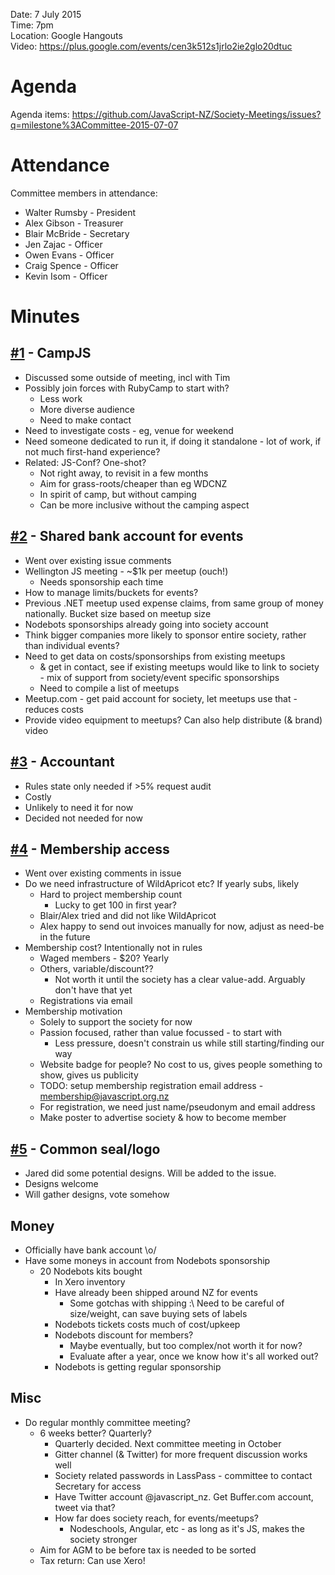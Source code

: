 Date: 7 July 2015   
Time: 7pm   
Location: Google Hangouts  
Video: https://plus.google.com/events/cen3k512s1jrlo2ie2glo20dtuc

# Agenda

Agenda items: https://github.com/JavaScript-NZ/Society-Meetings/issues?q=milestone%3ACommittee-2015-07-07

# Attendance
Committee members in attendance:
* Walter Rumsby - President
* Alex Gibson - Treasurer
* Blair McBride - Secretary
* Jen Zajac - Officer
* Owen Evans - Officer
* Craig Spence - Officer
* Kevin Isom - Officer


# Minutes

## [#1](https://github.com/JavaScript-NZ/Society-Meetings/issues/1) - CampJS
* Discussed some outside of meeting, incl with Tim
* Possibly join forces with RubyCamp to start with?
  * Less work
  * More diverse audience
  * Need to make contact
* Need to investigate costs - eg, venue for weekend
* Need someone dedicated to run it, if doing it standalone - lot of work, if not much first-hand experience?
* Related: JS-Conf? One-shot?
  * Not right away, to revisit in a few months
  * Aim for grass-roots/cheaper than eg WDCNZ
  * In spirit of camp, but without camping
  * Can be more inclusive without the camping aspect
	
## [#2](https://github.com/JavaScript-NZ/Society-Meetings/issues/2) - Shared bank account for events
* Went over existing issue comments
* Wellington JS meeting - ~$1k per meetup (ouch!)
  * Needs sponsorship each time
* How to manage limits/buckets for events?
* Previous .NET meetup used expense claims, from same group of money nationally. Bucket size based on meetup size
* Nodebots sponsorships already going into society account
* Think bigger companies more likely to sponsor entire society, rather than individual events?
* Need to get data on costs/sponsorships from existing meetups
  * & get in contact, see if existing meetups would like to link to society - mix of support from society/event specific sponsorships
  * Need to compile a list of meetups
* Meetup.com - get paid account for society, let meetups use that - reduces costs
* Provide video equipment to meetups? Can also help distribute (& brand) video

## [#3](https://github.com/JavaScript-NZ/Society-Meetings/issues/3) - Accountant
* Rules state only needed if >5% request audit
* Costly
* Unlikely to need it for now
* Decided not needed for now

## [#4](https://github.com/JavaScript-NZ/Society-Meetings/issues/4) - Membership access
* Went over existing comments in issue
* Do we need infrastructure of WildApricot etc? If yearly subs, likely 
  * Hard to project membership count
    * Lucky to get 100 in first year?
  * Blair/Alex tried and did not like WildApricot
  * Alex happy to send out invoices manually for now, adjust as need-be in the future
* Membership cost? Intentionally not in rules
  * Waged members - $20? Yearly
  * Others, variable/discount??
    * Not worth it until the society has a clear value-add. Arguably don't have that yet
  * Registrations via email
* Membership motivation
  * Solely to support the society for now
  * Passion focused, rather than value focussed - to start with
    * Less pressure, doesn't constrain us while still starting/finding our way
  * Website badge for people? No cost to us, gives people something to show, gives us publicity
  * TODO: setup membership registration email address - membership@javascript.org.nz
  * For registration, we need just name/pseudonym and email address
  * Make poster to advertise society & how to become member

## [#5](https://github.com/JavaScript-NZ/Society-Meetings/issues/5) - Common seal/logo

* Jared did some potential designs. Will be added to the issue.
* Designs welcome
* Will gather designs, vote somehow 

## Money

* Officially have bank account \o/
* Have some moneys in account from Nodebots sponsorship
  * 20 Nodebots kits bought 
    * In Xero inventory
    * Have already been shipped around NZ for events
      * Some gotchas with shipping :\ Need to be careful of size/weight, can save buying sets of labels
    * Nodebots tickets costs much of cost/upkeep
    * Nodebots discount for members?
      * Maybe eventually, but too complex/not worth it for now?
      * Evaluate after a year, once we know how it's all worked out?
    * Nodebots is getting regular sponsorship
	
## Misc

* Do regular monthly committee meeting?
  * 6 weeks better? Quarterly?
	  * Quarterly decided. Next committee meeting in October
	* Gitter channel (& Twitter) for more frequent discussion works well
	* Society related passwords in LassPass - committee to contact Secretary for access
	* Have Twitter account @javascript_nz. Get Buffer.com account, tweet via that?
	* How far does society reach, for events/meetups?
	  * Nodeschools, Angular, etc - as long as it's JS, makes the society stronger
  * Aim for AGM to be before tax is needed to be sorted
  * Tax return: Can use Xero!
